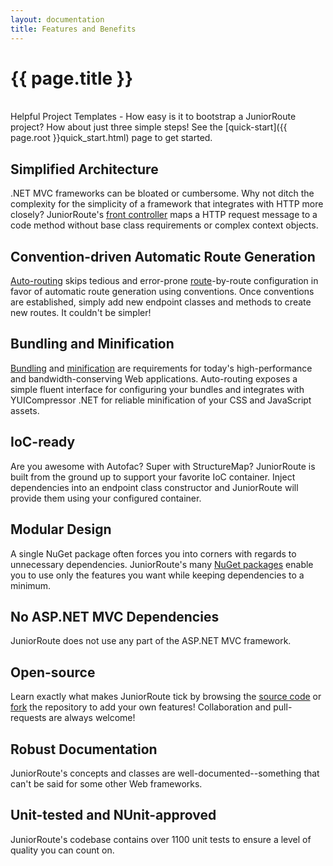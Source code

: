 ```yaml
---
layout: documentation
title: Features and Benefits
---
```

{{ page.title }}
=
<br/>
Helpful Project Templates
-
How easy is it to bootstrap a JuniorRoute project? How about just <span class="get-started">three simple steps</span>! See the [quick-start]({{ page.root }}quick_start.html) page to get started.

Simplified Architecture
-
.NET MVC frameworks can be bloated or cumbersome. Why not ditch the complexity for the simplicity of a framework that integrates with HTTP more closely? JuniorRoute's [front controller](http://en.wikipedia.org/wiki/Front_Controller_pattern) maps a HTTP request message to a code method without base class requirements or complex context objects.

Convention-driven Automatic Route Generation
-
[Auto-routing](documentation/auto_routing.html) skips tedious and error-prone [route](documentation/routes.html)-by-route configuration in favor of automatic route generation using conventions. Once conventions are established, simply add new endpoint classes and methods to create new routes. It couldn't be simpler!

Bundling and Minification
-
[Bundling](documentation/bundles.html) and [minification](documentation/asset_transformers.html) are requirements for today's high-performance and bandwidth-conserving Web applications. Auto-routing exposes a simple fluent interface for configuring your bundles and integrates with YUICompressor .NET for reliable minification of your CSS and JavaScript assets.

IoC-ready
-
Are you awesome with Autofac? Super with StructureMap? JuniorRoute is built from the ground up to support your favorite IoC container. Inject dependencies into an endpoint class constructor and JuniorRoute will provide them using your configured container.

Modular Design
-
A single NuGet package often forces you into corners with regards to unnecessary dependencies. JuniorRoute's many [NuGet packages](http://nuget.org/packages?q=JuniorRoute) enable you to use only the features you want while keeping dependencies to a minimum.

No ASP.NET MVC Dependencies
-
JuniorRoute does not use any part of the ASP.NET MVC framework.

Open-source
-
Learn exactly what makes JuniorRoute tick by browsing the [source code](https://github.com/NathanAlden/JuniorRoute) or [fork](https://github.com/NathanAlden/JuniorRoute/fork) the repository to add your own features! Collaboration and pull-requests are always welcome!

Robust Documentation
-
JuniorRoute's concepts and classes are well-documented--something that can't be said for some other Web frameworks.

Unit-tested and NUnit-approved
-
JuniorRoute's codebase contains over 1100 unit tests to ensure a level of quality you can count on.